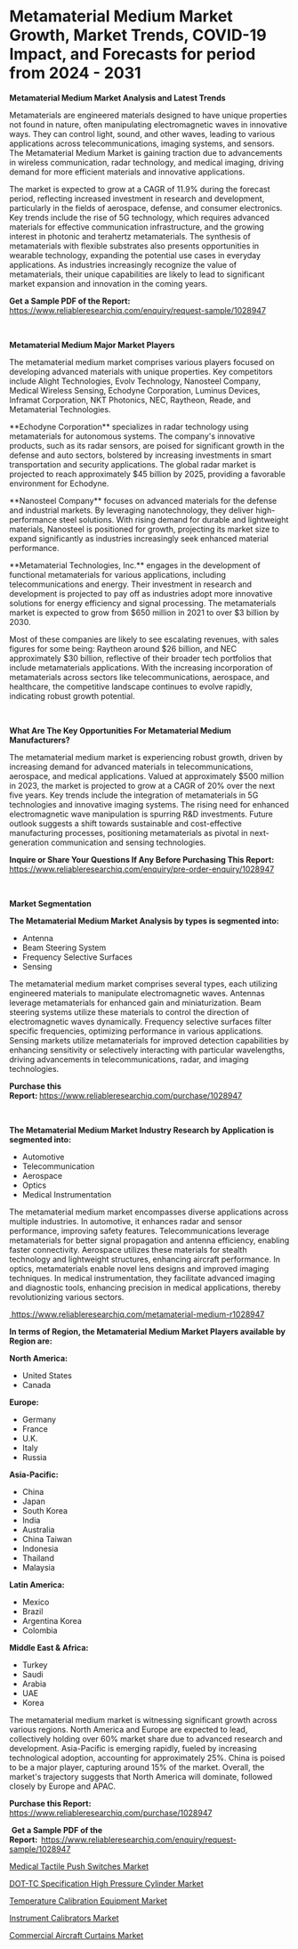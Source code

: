 <p><h1>Metamaterial Medium Market Growth, Market Trends, COVID-19 Impact, and Forecasts for period from 2024 - 2031</h1></p><p><strong>Metamaterial Medium Market Analysis and Latest Trends</strong></p>
<p><p>Metamaterials are engineered materials designed to have unique properties not found in nature, often manipulating electromagnetic waves in innovative ways. They can control light, sound, and other waves, leading to various applications across telecommunications, imaging systems, and sensors. The Metamaterial Medium Market is gaining traction due to advancements in wireless communication, radar technology, and medical imaging, driving demand for more efficient materials and innovative applications.</p><p>The market is expected to grow at a CAGR of 11.9% during the forecast period, reflecting increased investment in research and development, particularly in the fields of aerospace, defense, and consumer electronics. Key trends include the rise of 5G technology, which requires advanced materials for effective communication infrastructure, and the growing interest in photonic and terahertz metamaterials. The synthesis of metamaterials with flexible substrates also presents opportunities in wearable technology, expanding the potential use cases in everyday applications. As industries increasingly recognize the value of metamaterials, their unique capabilities are likely to lead to significant market expansion and innovation in the coming years.</p></p>
<p><strong>Get a Sample PDF of the Report:&nbsp;</strong> <a href="https://www.reliableresearchiq.com/enquiry/request-sample/1028947">https://www.reliableresearchiq.com/enquiry/request-sample/1028947</a></p>
<p>&nbsp;</p>
<p><strong>Metamaterial Medium Major Market Players</strong></p>
<p><p>The metamaterial medium market comprises various players focused on developing advanced materials with unique properties. Key competitors include Alight Technologies, Evolv Technology, Nanosteel Company, Medical Wireless Sensing, Echodyne Corporation, Luminus Devices, Inframat Corporation, NKT Photonics, NEC, Raytheon, Reade, and Metamaterial Technologies.</p><p>**Echodyne Corporation** specializes in radar technology using metamaterials for autonomous systems. The company's innovative products, such as its radar sensors, are poised for significant growth in the defense and auto sectors, bolstered by increasing investments in smart transportation and security applications. The global radar market is projected to reach approximately $45 billion by 2025, providing a favorable environment for Echodyne.</p><p>**Nanosteel Company** focuses on advanced materials for the defense and industrial markets. By leveraging nanotechnology, they deliver high-performance steel solutions. With rising demand for durable and lightweight materials, Nanosteel is positioned for growth, projecting its market size to expand significantly as industries increasingly seek enhanced material performance.</p><p>**Metamaterial Technologies, Inc.** engages in the development of functional metamaterials for various applications, including telecommunications and energy. Their investment in research and development is projected to pay off as industries adopt more innovative solutions for energy efficiency and signal processing. The metamaterials market is expected to grow from $650 million in 2021 to over $3 billion by 2030.</p><p>Most of these companies are likely to see escalating revenues, with sales figures for some being: Raytheon around $26 billion, and NEC approximately $30 billion, reflective of their broader tech portfolios that include metamaterials applications. With the increasing incorporation of metamaterials across sectors like telecommunications, aerospace, and healthcare, the competitive landscape continues to evolve rapidly, indicating robust growth potential.</p></p>
<p>&nbsp;</p>
<p><strong>What Are The Key Opportunities For Metamaterial Medium Manufacturers?</strong></p>
<p><p>The metamaterial medium market is experiencing robust growth, driven by increasing demand for advanced materials in telecommunications, aerospace, and medical applications. Valued at approximately $500 million in 2023, the market is projected to grow at a CAGR of 20% over the next five years. Key trends include the integration of metamaterials in 5G technologies and innovative imaging systems. The rising need for enhanced electromagnetic wave manipulation is spurring R&D investments. Future outlook suggests a shift towards sustainable and cost-effective manufacturing processes, positioning metamaterials as pivotal in next-generation communication and sensing technologies.</p></p>
<p><strong>Inquire or Share Your Questions If Any Before Purchasing This Report:</strong> <a href="https://www.reliableresearchiq.com/enquiry/pre-order-enquiry/1028947">https://www.reliableresearchiq.com/enquiry/pre-order-enquiry/1028947</a></p>
<p>&nbsp;</p>
<p><strong>Market Segmentation</strong></p>
<p><strong>The Metamaterial Medium Market Analysis by types is segmented into:</strong></p>
<p><ul><li>Antenna</li><li>Beam Steering System</li><li>Frequency Selective Surfaces</li><li>Sensing</li></ul></p>
<p><p>The metamaterial medium market comprises several types, each utilizing engineered materials to manipulate electromagnetic waves. Antennas leverage metamaterials for enhanced gain and miniaturization. Beam steering systems utilize these materials to control the direction of electromagnetic waves dynamically. Frequency selective surfaces filter specific frequencies, optimizing performance in various applications. Sensing markets utilize metamaterials for improved detection capabilities by enhancing sensitivity or selectively interacting with particular wavelengths, driving advancements in telecommunications, radar, and imaging technologies.</p></p>
<p><strong>Purchase this Report:&nbsp;</strong><a href="https://www.reliableresearchiq.com/purchase/1028947">https://www.reliableresearchiq.com/purchase/1028947</a></p>
<p>&nbsp;</p>
<p><strong>The Metamaterial Medium Market Industry Research by Application is segmented into:</strong></p>
<p><ul><li>Automotive</li><li>Telecommunication</li><li>Aerospace</li><li>Optics</li><li>Medical Instrumentation</li></ul></p>
<p><p>The metamaterial medium market encompasses diverse applications across multiple industries. In automotive, it enhances radar and sensor performance, improving safety features. Telecommunications leverage metamaterials for better signal propagation and antenna efficiency, enabling faster connectivity. Aerospace utilizes these materials for stealth technology and lightweight structures, enhancing aircraft performance. In optics, metamaterials enable novel lens designs and improved imaging techniques. In medical instrumentation, they facilitate advanced imaging and diagnostic tools, enhancing precision in medical applications, thereby revolutionizing various sectors.</p></p>
<p><a href="https://www.reliableresearchiq.com/metamaterial-medium-r1028947">&nbsp;https://www.reliableresearchiq.com/metamaterial-medium-r1028947</a></p>
<p><strong>In terms of Region, the Metamaterial Medium Market Players available by Region are:</strong></p>
<p>
    <p> <strong> North America: </strong>
        <ul>
            <li>United States</li>
            <li>Canada</li>
        </ul>
        </p> 
    <p> <strong> Europe: </strong>
        <ul>
            <li>Germany</li>
            <li>France</li>
            <li>U.K.</li>
            <li>Italy</li>
            <li>Russia</li>
        </ul>
        </p> 
    <p> <strong> Asia-Pacific: </strong>
        <ul>
            <li>China</li>
            <li>Japan</li>
            <li>South Korea</li>
            <li>India</li>
            <li>Australia</li>
            <li>China Taiwan</li>
            <li>Indonesia</li>
            <li>Thailand</li>
            <li>Malaysia</li>
        </ul>
        </p> 
    <p> <strong> Latin America: </strong>
        <ul>
            <li>Mexico</li>
            <li>Brazil</li>
            <li>Argentina Korea</li>
            <li>Colombia</li>
        </ul>
        </p> 
    <p> <strong> Middle East & Africa: </strong>
        <ul>
            <li>Turkey</li>
            <li>Saudi</li>
            <li>Arabia</li>
            <li>UAE</li>
            <li>Korea</li>
        </ul>
    </p>
    </p>
<p><p>The metamaterial medium market is witnessing significant growth across various regions. North America and Europe are expected to lead, collectively holding over 60% market share due to advanced research and development. Asia-Pacific is emerging rapidly, fueled by increasing technological adoption, accounting for approximately 25%. China is poised to be a major player, capturing around 15% of the market. Overall, the market's trajectory suggests that North America will dominate, followed closely by Europe and APAC.</p></p>
<p><strong>Purchase this Report: </strong><a href="https://www.reliableresearchiq.com/purchase/1028947">https://www.reliableresearchiq.com/purchase/1028947</a></p>
<p>&nbsp;<strong>Get a Sample PDF of the Report:&nbsp;&nbsp;</strong><a href="https://www.reliableresearchiq.com/enquiry/request-sample/1028947">https://www.reliableresearchiq.com/enquiry/request-sample/1028947</a></p>
<p><strong></strong></p>
<p><p><a href="https://medium.com/@audieyost2008/deep-dive-into-the-medical-tactile-push-switches-market-itstrends-market-segmentation-and-1651166b32d7">Medical Tactile Push Switches Market</a></p><p><a href="https://medium.com/@addiehirthe44/insights-into-dot-tc-specification-high-pressure-cylinder-market-share-and-competitive-landscape-169413b14276">DOT-TC Specification High Pressure Cylinder Market</a></p><p><a href="https://www.linkedin.com/pulse/temperature-calibration-equipment-market-overview-regional-dcxoc?trackingId=BDtDnpeTnAQoFioTNTvdyA%3D%3D">Temperature Calibration Equipment Market</a></p><p><a href="https://www.linkedin.com/pulse/instrument-calibrators-market-forecast-global-trends-olupc?trackingId=61rH%2Fnx3Qhi2%2BhAwBEs9MA%3D%3D">Instrument Calibrators Market</a></p><p><a href="https://www.linkedin.com/pulse/global-commercial-aircraft-curtains-market-sector-types-applications-m5ave?trackingId=8BOXhirhS9euJnnUF2c%2BVg%3D%3D">Commercial Aircraft Curtains Market</a></p></p>